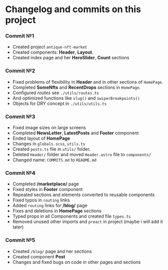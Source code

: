 # Changelog and commits on this project

### Commit №1
- Created project `antique-nft-market`
- Created components: **Header**, **Layout**.
- Created index page and her **HeroSlider**, **Count** sections

### Commit №2
- Fixed problems of flexibility in **Header** and in other sections of `HomePage`.
- Completed **SomeNfts** and **RecentDrops** sections in `HomePage`.
- Configured _routes_ see `./utils/routes.ts`
- And optimized functions like `slug()` and `swiperBreakpoints()`
- Objects for DRY concept in `./utils/utils.ts`

### Commit №3
- Fixed image sizes on large screens
- Completed **NewsLetter**, **LatestPosts** and **Footer** component
- Ended layout of **HomePage**
- Changes in `globals.scss`, `utils.ts`
- Created `posts.ts` file in `utils/` folder.
- Deleted `Header/` folder and moved `Header.astro` file to `components/`
- Changed name: `COMMITS.md` to `README.md`

### Commit №4
- Completed **/marketplace/** page
- Fixed styles in **Footer** component
- Repeated sections and elements converted to reusable components
- Fixed typos in `routing` links 
- Added `routing` links for **/blog/** page
- Fixes and deletions in **HomePage** sections
- Typed props in all Components and created file `types.ts`
- Removed unused other imports and `preact` in project (maybe i will add it later)

### Commit №5
- Created `/blog/` page and her sections
- Created component **Post** 
- Changes and fixed bugs on code in other pages and  sections
